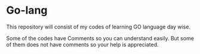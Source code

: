 # Go-lang
This repository will consist of my codes of learning GO language day wise.

Some of the codes have Comments so you can understand easily. But some of them 
does not have comments so your help is appreciated.
